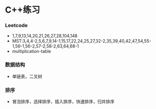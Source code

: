 # C++练习
### Leetcode
- 1,7,9,13,14,20,21,26,27,28,104,148
- MST:3,4,4-2,5,6,7,9,14-1,15,17,22,24,25,27,32-2,35,39,40,42,47,54,55-1,56-1,56-2,57-2,58-2,63,64,68-1
- multiplication-table
### 数据结构
- 单链表，二叉树
### 排序
- 冒泡排序，选择排序，插入排序，快速排序，归并排序
